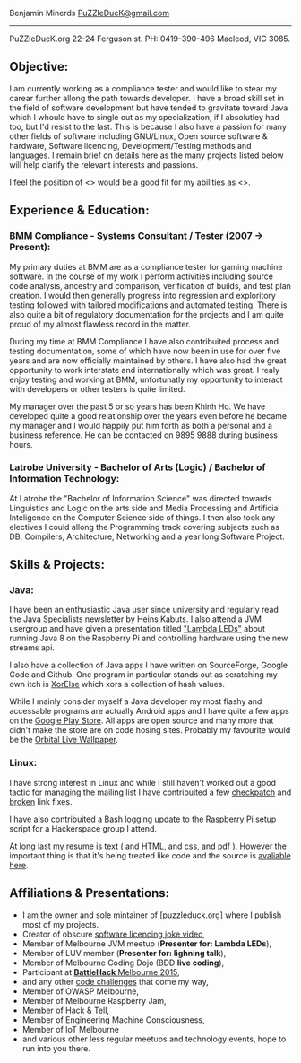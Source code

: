 
 Benjamin Minerds                              PuZZleDucK@gmail.com
------------------ - - - - - - - - - - - - - ----------------------
  PuZZleDucK.org                                 22-24 Ferguson st.
 PH: 0419-390-496                                Macleod, VIC 3085.


## Objective:

I am currently working as a compliance tester and would like to stear my carear further allong the path towards developer. I have a broad skill set in the field of software development but have tended to gravitate toward Java which I whould have to single out as my specialization, if I absolutley had too, but I'd resist to the last. This is because I also have a passion for many other fields of software including GNU/Linux, Open source software & hardware, Software licencing, Development/Testing methods and languages. I remain brief on details here as the many projects listed below will help clarify the relevant interests and passions.

I feel the position of <> would be a good fit for my abilities as <>.


## Experience & Education:

### BMM Compliance - Systems Consultant / Tester (2007 -> Present):

My primary duties at BMM are as a compliance tester for gaming machine software. In the course of my work I perform activities including source code analysis, ancestry and comparison, verification of builds, and test plan creation. I would then generally progress into regression and exploritory testing followed with tailored modifications and automated testing. There is also quite a bit of regulatory documentation for the projects and I am quite proud of my almost flawless record in the matter.

During my time at BMM Compliance I have also contribuited process and testing documentation, some of which have now been in use for over five years and are now officially maintained by others. I have also had the great opportunity to work interstate and internationally which was great. I realy enjoy testing and working at BMM, unfortunatly my opportunity to interact with developers or other testers is quite limited.

My manager over the past 5 or so years has been Khinh Ho. We have developed quite a good relationship over the years even before he became my manager and I would happily put him forth as both a personal and a business reference. He can be contacted on 9895 9888 during business hours.


### Latrobe University - Bachelor of Arts (Logic) / Bachelor of Information Technology:

At Latrobe the "Bachelor of Information Science" was directed towards Linguistics and Logic on the arts side and Media Processing and Artificial Inteligence on the Computer Science side of things. I then also took any electives I could allong the Programming track covering subjects such as DB, Compilers, Architecture, Networking and a year long Software Project.


## Skills & Projects:

### Java:

I have been an enthusiastic Java user since university and regularly read the Java Specialists newsletter by Heins Kabuts. I also attend a JVM usergroup and have given a presentation titled ["Lambda LEDs"](http://puzzleduck.org/DevAdventures/da08.html) about running Java 8 on the Raspberry Pi and controlling hardware using the new streams api.

I also have a collection of Java apps I have written on SourceForge, Google Code and Github. One program in particular stands out as scratching my own itch is [XorElse](https://github.com/PuZZleDucK/XorElse) which xors a collection of hash values.

While I mainly consider myself a Java developer my most flashy and accessable programs are actually Android apps and I have quite a few apps on the [Google Play Store](https://play.google.com/store/apps/developer?id=PuZZleDucK+Industries.). All apps are open source and many more that didn't make the store are on code hosing sites. Probably my favourite would be the [Orbital Live Wallpaper](https://github.com/PuZZleDucK/Orbital-Live-Wallpaper).

### Linux:

I have  strong interest in Linux and while I still haven't worked out a good tactic for managing the mailing list I have contribuited a few [checkpatch](http://puzzleduck.org/Linux/linux03.html) and [broken](http://puzzleduck.org/Linux/linux04.html) link fixes.

I have also contribuited a [Bash logging update](http://github.com/alecthegeek/CCHS_Raspian_for_IoT) to the Raspberry Pi setup script for a Hackerspace group I attend.

At long last my resume is text (<ahem> and HTML, and css, and pdf <ahem>). However the important thing is that it's being treated like code and the source is [avaliable here](https://github.com/PuZZleDucK/Resume).

## Affiliations & Presentations:

- I am the owner and sole mintainer of [puzzleduck.org] where I publish most of my projects.
- Creator of obscure [software licencing joke video](http://youtube.com/watch?v=S5e7PjIB2lo),
- Member of Melbourne JVM meetup (**Presenter for: Lambda LEDs**),
- Member of LUV member (**Presenter for: lighning talk**),
- Member of Melbourne Coding Dojo (BDD **live coding**),
- Participant at [**BattleHack** Melbourne 2015](http://twitter.com/braintree_dev/status/561716304819015682),
- and any other [code challenges](http://code.google.com/p/visualise-melbourne-art-timeline/) that come my way,
- Member of OWASP Melbourne,
- Member of Melbourne Raspberry Jam,
- Member of Hack & Tell,
- Member of Engineering Machine Consciousness,
- Member of IoT Melbourne
- and various other less regular meetups and technology events, hope to run into you there.








